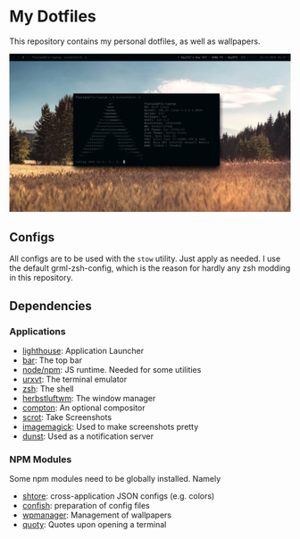 # My Dotfiles
This repository contains my personal dotfiles, as well as wallpapers.

![Screenshot](scrot.png)

## Configs
All configs are to be used with the `stow` utility. Just apply as needed. I use the default grml-zsh-config, which is the reason for hardly any zsh modding in this repository.

## Dependencies
### Applications
* [lighthouse](https://github.com/emgram769/lighthouse): Application Launcher
* [bar](https://github.com/LemonBoy/bar): The top bar
* [node/npm](https://nodejs.org/): JS runtime. Needed for some utilities
* [urxvt](https://wiki.archlinux.org/index.php/Rxvt-unicode): The terminal emulator
* [zsh](https://wiki.archlinux.org/index.php/Zsh): The shell
* [herbstluftwm](https://wiki.archlinux.org/index.php/Herbstluftwm): The window manager
* [compton](https://github.com/chjj/compton): An optional compositor
* [scrot](https://www.archlinux.org/packages/community/i686/scrot/): Take Screenshots
* [imagemagick](https://www.archlinux.org/packages/extra/i686/imagemagick/): Used to make screenshots pretty
* [dunst](https://github.com/knopwob/dunst): Used as a notification server

### NPM Modules
Some npm modules need to be globally installed. Namely

* [shtore](https://www.npmjs.com/package/shtore): cross-application JSON configs (e.g. colors)
* [confish](https://www.npmjs.com/package/confish): preparation of config files
* [wpmanager](https://www.npmjs.com/package/wpmanager): Management of wallpapers
* [quoty](https://www.npmjs.com/package/quoty): Quotes upon opening a terminal
